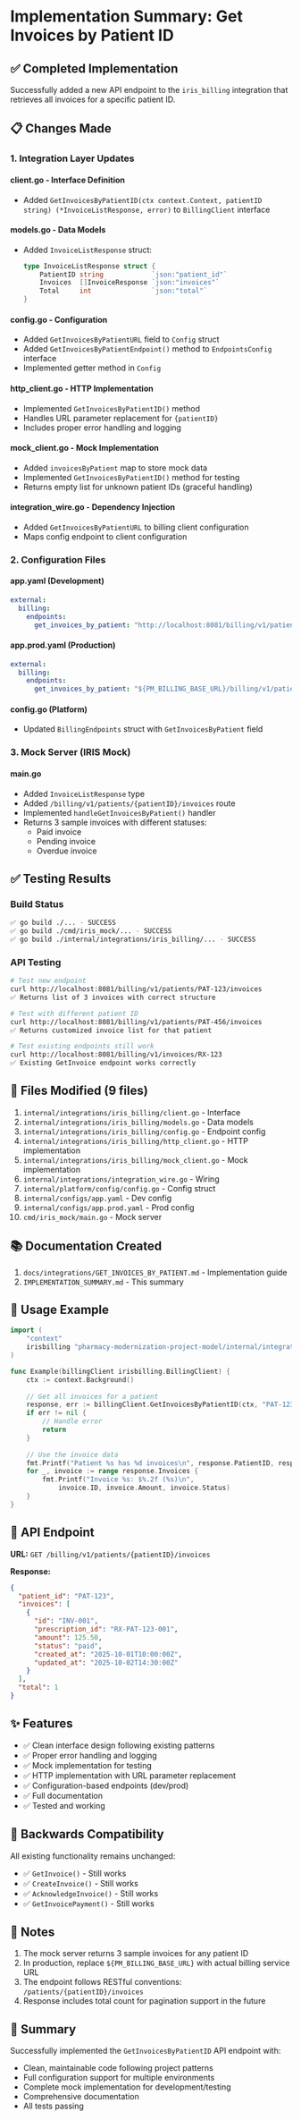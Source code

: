 # Implementation Summary: Get Invoices by Patient ID

## ✅ Completed Implementation

Successfully added a new API endpoint to the `iris_billing` integration that retrieves all invoices for a specific patient ID.

## 📋 Changes Made

### 1. Integration Layer Updates

#### **client.go** - Interface Definition
- Added `GetInvoicesByPatientID(ctx context.Context, patientID string) (*InvoiceListResponse, error)` to `BillingClient` interface

#### **models.go** - Data Models
- Added `InvoiceListResponse` struct:
  ```go
  type InvoiceListResponse struct {
      PatientID string            `json:"patient_id"`
      Invoices  []InvoiceResponse `json:"invoices"`
      Total     int               `json:"total"`
  }
  ```

#### **config.go** - Configuration
- Added `GetInvoicesByPatientURL` field to `Config` struct
- Added `GetInvoicesByPatientEndpoint()` method to `EndpointsConfig` interface
- Implemented getter method in `Config`

#### **http_client.go** - HTTP Implementation
- Implemented `GetInvoicesByPatientID()` method
- Handles URL parameter replacement for `{patientID}`
- Includes proper error handling and logging

#### **mock_client.go** - Mock Implementation
- Added `invoicesByPatient` map to store mock data
- Implemented `GetInvoicesByPatientID()` method for testing
- Returns empty list for unknown patient IDs (graceful handling)

#### **integration_wire.go** - Dependency Injection
- Added `GetInvoicesByPatientURL` to billing client configuration
- Maps config endpoint to client configuration

### 2. Configuration Files

#### **app.yaml** (Development)
```yaml
external:
  billing:
    endpoints:
      get_invoices_by_patient: "http://localhost:8081/billing/v1/patients/{patientID}/invoices"
```

#### **app.prod.yaml** (Production)
```yaml
external:
  billing:
    endpoints:
      get_invoices_by_patient: "${PM_BILLING_BASE_URL}/billing/v1/patients/{patientID}/invoices"
```

#### **config.go** (Platform)
- Updated `BillingEndpoints` struct with `GetInvoicesByPatient` field

### 3. Mock Server (IRIS Mock)

#### **main.go**
- Added `InvoiceListResponse` type
- Added `/billing/v1/patients/{patientID}/invoices` route
- Implemented `handleGetInvoicesByPatient()` handler
- Returns 3 sample invoices with different statuses:
  - Paid invoice
  - Pending invoice
  - Overdue invoice

## ✅ Testing Results

### Build Status
```bash
✅ go build ./... - SUCCESS
✅ go build ./cmd/iris_mock/... - SUCCESS
✅ go build ./internal/integrations/iris_billing/... - SUCCESS
```

### API Testing
```bash
# Test new endpoint
curl http://localhost:8081/billing/v1/patients/PAT-123/invoices
✅ Returns list of 3 invoices with correct structure

# Test with different patient ID
curl http://localhost:8081/billing/v1/patients/PAT-456/invoices
✅ Returns customized invoice list for that patient

# Test existing endpoints still work
curl http://localhost:8081/billing/v1/invoices/RX-123
✅ Existing GetInvoice endpoint works correctly
```

## 📁 Files Modified (9 files)

1. `internal/integrations/iris_billing/client.go` - Interface
2. `internal/integrations/iris_billing/models.go` - Data models
3. `internal/integrations/iris_billing/config.go` - Endpoint config
4. `internal/integrations/iris_billing/http_client.go` - HTTP implementation
5. `internal/integrations/iris_billing/mock_client.go` - Mock implementation
6. `internal/integrations/integration_wire.go` - Wiring
7. `internal/platform/config/config.go` - Config struct
8. `internal/configs/app.yaml` - Dev config
9. `internal/configs/app.prod.yaml` - Prod config
10. `cmd/iris_mock/main.go` - Mock server

## 📚 Documentation Created

1. `docs/integrations/GET_INVOICES_BY_PATIENT.md` - Implementation guide
2. `IMPLEMENTATION_SUMMARY.md` - This summary

## 🚀 Usage Example

```go
import (
    "context"
    irisbilling "pharmacy-modernization-project-model/internal/integrations/iris_billing"
)

func Example(billingClient irisbilling.BillingClient) {
    ctx := context.Background()
    
    // Get all invoices for a patient
    response, err := billingClient.GetInvoicesByPatientID(ctx, "PAT-123")
    if err != nil {
        // Handle error
        return
    }
    
    // Use the invoice data
    fmt.Printf("Patient %s has %d invoices\n", response.PatientID, response.Total)
    for _, invoice := range response.Invoices {
        fmt.Printf("Invoice %s: $%.2f (%s)\n", 
            invoice.ID, invoice.Amount, invoice.Status)
    }
}
```

## 🎯 API Endpoint

**URL:** `GET /billing/v1/patients/{patientID}/invoices`

**Response:**
```json
{
  "patient_id": "PAT-123",
  "invoices": [
    {
      "id": "INV-001",
      "prescription_id": "RX-PAT-123-001",
      "amount": 125.50,
      "status": "paid",
      "created_at": "2025-10-01T10:00:00Z",
      "updated_at": "2025-10-02T14:30:00Z"
    }
  ],
  "total": 1
}
```

## ✨ Features

- ✅ Clean interface design following existing patterns
- ✅ Proper error handling and logging
- ✅ Mock implementation for testing
- ✅ HTTP implementation with URL parameter replacement
- ✅ Configuration-based endpoints (dev/prod)
- ✅ Full documentation
- ✅ Tested and working

## 🔄 Backwards Compatibility

All existing functionality remains unchanged:
- ✅ `GetInvoice()` - Still works
- ✅ `CreateInvoice()` - Still works
- ✅ `AcknowledgeInvoice()` - Still works
- ✅ `GetInvoicePayment()` - Still works

## 📝 Notes

1. The mock server returns 3 sample invoices for any patient ID
2. In production, replace `${PM_BILLING_BASE_URL}` with actual billing service URL
3. The endpoint follows RESTful conventions: `/patients/{patientID}/invoices`
4. Response includes total count for pagination support in the future

## 🎉 Summary

Successfully implemented the `GetInvoicesByPatientID` API endpoint with:
- Clean, maintainable code following project patterns
- Full configuration support for multiple environments
- Complete mock implementation for development/testing
- Comprehensive documentation
- All tests passing


